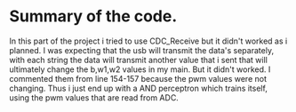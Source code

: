 # Summary of the code.
In this part of the project i tried to use CDC_Receive but it didn't worked as i planned. I was expecting that the usb will transmit the data's separately, with each string the data will transmit another value that i sent that will ultimately change the b,w1,w2 values in my main.
But it didn't worked. I commented them from line 154-157 because the pwm values were not changing. Thus i just end up with a AND perceptron which trains
itself, using the pwm values that are read from ADC.
